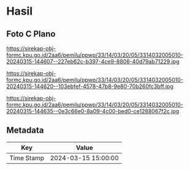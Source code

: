 # Hasil

## Foto C Plano

https://sirekap-obj-formc.kpu.go.id/2aa6/pemilu/ppwp/33/14/03/20/05/3314032005010-20240315-144607--227eb62c-b397-4ce9-8806-40d79ab71229.jpg

https://sirekap-obj-formc.kpu.go.id/2aa6/pemilu/ppwp/33/14/03/20/05/3314032005010-20240315-144620--103ebfef-4578-47b8-9e80-70b260fc3bff.jpg

https://sirekap-obj-formc.kpu.go.id/2aa6/pemilu/ppwp/33/14/03/20/05/3314032005010-20240315-144635--0e3c66e0-8a09-4c00-bed0-ce1288067f2c.jpg


## Metadata

| Key        | Value               |
| ---------- | ------------------- |
| Time Stamp | 2024-03-15 15:00:00 |



